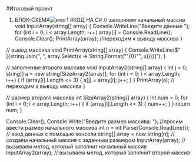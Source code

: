 #Итоговый проект
1. БЛОК-СХЕМА![итог1](https://user-images.githubusercontent.com/119758211/218546108-5fd6a358-3558-4a23-a8a7-a47bd129b8a4.png)
#КОД НА C#
// заполняем начальный массив
void InputArray(string[] array)
{
    Console.WriteLine("Введите данные ");
    for (int i = 0; i < array.Length; i++)
        array[i] = Console.ReadLine();
    Console.Clear();
    PrintArray(array); //переходим к выводу массива
}

// вывод массива
void PrintArray(string[] array)
{
    Console.WriteLine($"[{string.Join(",  ", array.Select(x => String.Format("\"{0}\"", x)))}]"); 
}

// заполнение второго массива
void InputArray2(string[] array)
{
    int j = 0;
    string[] a = new string[SizeArray2(array)];
    for (int i = 0; i < array.Length; i++)
    {
        if (array[i].Length <= 3)
        {
            a[j] = array[i];
            j++;
        }
    }
    PrintArray(a); //переходим к выводу массива
}

// размер второго массива
int SizeArray2(string[] array)
{
    int num = 0;
    for (int i = 0; i < array.Length; i++)
    {
        if (array[i].Length <= 3)
        {
            num++;
        }
    }
    return num;
}

Console.Clear();
Console.Write("Введите размер массива: "); //просим ввести размер начального массива
int n  = int.Parse(Console.ReadLine()); // ввод данных с помощью консоли
string[] array = new string[n]; // создаём начальный массив с заданным размером
InputArray(array); // вызываем метод, который заполнит начальный массив
InputArray2(array); // вызываем метод, который заполнит второй массив
